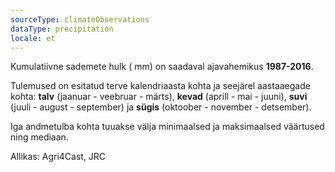 ```yaml
---
sourceType: climateObservations
dataType: precipitation
locale: et
---
```


Kumulatiivne sademete hulk ( mm) on saadaval ajavahemikus **1987-2016**.

Tulemused on esitatud terve kalendriaasta kohta ja seejärel aastaaegade kohta:
**talv** (jaanuar - veebruar - märts), **kevad** (aprill - mai - juuni), **suvi** (juuli -
august - september) ja **sügis** (oktoober - november - detsember).

Iga andmetulba kohta tuuakse välja minimaalsed ja maksimaalsed väärtused ning
mediaan.

Allikas: Agri4Cast, JRC
